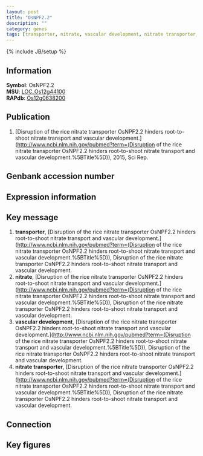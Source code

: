 ```yaml
---
layout: post
title: "OsNPF2.2"
description: ""
category: genes
tags: [transporter, nitrate, vascular development, nitrate transporter, Gene]
---
```

{% include JB/setup %}

## Information
__Symbol__: OsNPF2.2  
__MSU__: [LOC_Os12g44100](http://rice.plantbiology.msu.edu/cgi-bin/ORF_infopage.cgi?orf=LOC_Os12g44100)  
__RAPdb__: [Os12g0638200](http://rapdb.dna.affrc.go.jp/viewer/gbrowse_details/irgsp1?name=Os12g0638200)  

## Publication
1. [Disruption of the rice nitrate transporter OsNPF2.2 hinders root-to-shoot nitrate transport and vascular development.](http://www.ncbi.nlm.nih.gov/pubmed?term=(Disruption of the rice nitrate transporter OsNPF2.2 hinders root-to-shoot nitrate transport and vascular development.%5BTitle%5D)), 2015, Sci Rep.

## Genbank accession number

## Expression information

## Key message
1. __transporter__, [Disruption of the rice nitrate transporter OsNPF2.2 hinders root-to-shoot nitrate transport and vascular development.](http://www.ncbi.nlm.nih.gov/pubmed?term=(Disruption of the rice nitrate transporter OsNPF2.2 hinders root-to-shoot nitrate transport and vascular development.%5BTitle%5D)), Disruption of the rice nitrate transporter OsNPF2.2 hinders root-to-shoot nitrate transport and vascular development.
2. __nitrate__, [Disruption of the rice nitrate transporter OsNPF2.2 hinders root-to-shoot nitrate transport and vascular development.](http://www.ncbi.nlm.nih.gov/pubmed?term=(Disruption of the rice nitrate transporter OsNPF2.2 hinders root-to-shoot nitrate transport and vascular development.%5BTitle%5D)), Disruption of the rice nitrate transporter OsNPF2.2 hinders root-to-shoot nitrate transport and vascular development.
3. __vascular development__, [Disruption of the rice nitrate transporter OsNPF2.2 hinders root-to-shoot nitrate transport and vascular development.](http://www.ncbi.nlm.nih.gov/pubmed?term=(Disruption of the rice nitrate transporter OsNPF2.2 hinders root-to-shoot nitrate transport and vascular development.%5BTitle%5D)), Disruption of the rice nitrate transporter OsNPF2.2 hinders root-to-shoot nitrate transport and vascular development.
4. __nitrate transporter__, [Disruption of the rice nitrate transporter OsNPF2.2 hinders root-to-shoot nitrate transport and vascular development.](http://www.ncbi.nlm.nih.gov/pubmed?term=(Disruption of the rice nitrate transporter OsNPF2.2 hinders root-to-shoot nitrate transport and vascular development.%5BTitle%5D)), Disruption of the rice nitrate transporter OsNPF2.2 hinders root-to-shoot nitrate transport and vascular development.

## Connection

## Key figures


